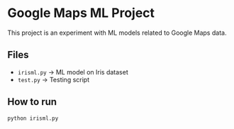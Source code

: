 # Google Maps ML Project

This project is an experiment with ML models related to Google Maps data.

## Files
- `irisml.py` → ML model on Iris dataset
- `test.py` → Testing script

## How to run
```bash
python irisml.py
